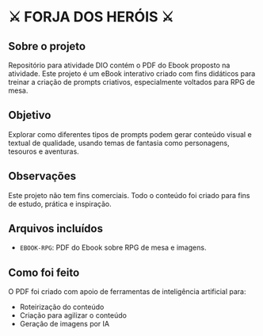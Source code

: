 # ⚔️ FORJA DOS HERÓIS ⚔️

## Sobre o projeto
Repositório para atividade DIO contém o PDF do Ebook proposto na atividade. Este projeto é um eBook interativo criado com fins didáticos para treinar a criação de prompts criativos, especialmente voltados para RPG de mesa.

## Objetivo
Explorar como diferentes tipos de prompts podem gerar conteúdo visual e textual de qualidade, usando temas de fantasia como personagens, tesouros e aventuras.

## Observações
Este projeto não tem fins comerciais. Todo o conteúdo foi criado para fins de estudo, prática e inspiração.


## Arquivos incluídos
- `EBOOK-RPG`: PDF do Ebook sobre RPG de mesa e imagens.  

## Como foi feito
O PDF foi criado com apoio de ferramentas de inteligência artificial para:
- Roteirização do conteúdo
- Criação para agilizar o conteúdo
- Geração de imagens por IA
